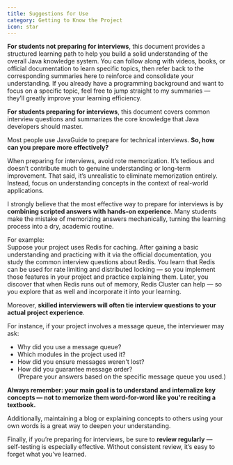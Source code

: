 ```yaml
---
title: Suggestions for Use
category: Getting to Know the Project
icon: star
---
```


**For students not preparing for interviews**, this document provides a structured learning path to help you build a solid understanding of the overall Java knowledge system. You can follow along with videos, books, or official documentation to learn specific topics, then refer back to the corresponding summaries here to reinforce and consolidate your understanding. If you already have a programming background and want to focus on a specific topic, feel free to jump straight to my summaries — they’ll greatly improve your learning efficiency.

**For students preparing for interviews**, this document covers common interview questions and summarizes the core knowledge that Java developers should master.

Most people use JavaGuide to prepare for technical interviews. **So, how can you prepare more effectively?**

When preparing for interviews, avoid rote memorization. It’s tedious and doesn’t contribute much to genuine understanding or long-term improvement. That said, it’s unrealistic to eliminate memorization entirely. Instead, focus on understanding concepts in the context of real-world applications.

I strongly believe that the most effective way to prepare for interviews is by **combining scripted answers with hands-on experience**. Many students make the mistake of memorizing answers mechanically, turning the learning process into a dry, academic routine.

For example:  
Suppose your project uses Redis for caching. After gaining a basic understanding and practicing with it via the official documentation, you study the common interview questions about Redis. You learn that Redis can be used for rate limiting and distributed locking — so you implement those features in your project and practice explaining them. Later, you discover that when Redis runs out of memory, Redis Cluster can help — so you explore that as well and incorporate it into your learning.

Moreover, **skilled interviewers will often tie interview questions to your actual project experience**.

For instance, if your project involves a message queue, the interviewer may ask:  
- Why did you use a message queue?  
- Which modules in the project used it?  
- How did you ensure messages weren't lost?  
- How did you guarantee message order?  
(Prepare your answers based on the specific message queue you used.)

**Always remember: your main goal is to understand and internalize key concepts — not to memorize them word-for-word like you're reciting a textbook.**

Additionally, maintaining a blog or explaining concepts to others using your own words is a great way to deepen your understanding.

Finally, if you’re preparing for interviews, be sure to **review regularly** — self-testing is especially effective. Without consistent review, it’s easy to forget what you’ve learned.
